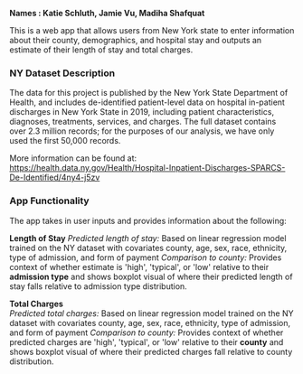 __Names : Katie Schluth, Jamie Vu, Madiha Shafquat__

This is a web app that allows users from New York state to enter information about their county, demographics, and hospital stay and outputs an estimate of their length of stay and total charges. 

### NY Dataset Description
The data for this project is published by the New York State Department of Health, and includes de-identified patient-level data on hospital in-patient discharges in New York State in 2019, including patient characteristics, diagnoses, treatments, services, and charges. The full dataset contains over 2.3 million records; for the purposes of our analysis, we have only used the first 50,000 records.

More information can be found at: https://health.data.ny.gov/Health/Hospital-Inpatient-Discharges-SPARCS-De-Identified/4ny4-j5zv  

### App Functionality
The app takes in user inputs and provides information about the following:   
   
__Length of Stay__ 
_Predicted length of stay:_ Based on linear regression model trained on the NY dataset with covariates county, age, sex, race, ethnicity, type of admission, and form of payment
_Comparison to county:_ Provides context of whether estimate is 'high', 'typical', or 'low' relative to their __admission type__ and shows boxplot visual of where their predicted length of stay falls relative to admission type distribution.

__Total Charges__  
_Predicted total charges:_ Based on linear regression model trained on the NY dataset with covariates county, age, sex, race, ethnicity, type of admission, and form of payment
_Comparison to county:_ Provides context of whether predicted charges are 'high', 'typical', or 'low' relative to their __county__ and shows boxplot visual of where their predicted charges fall relative to county distribution.
